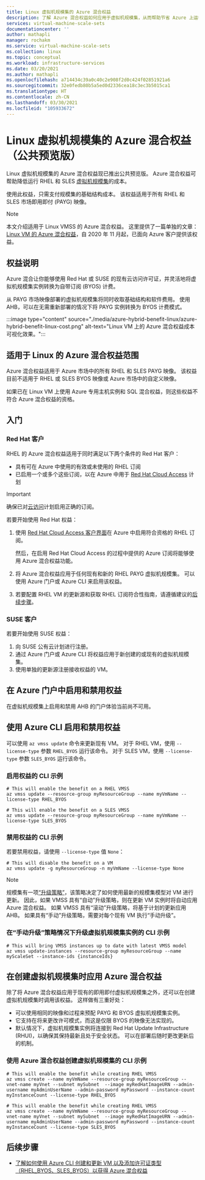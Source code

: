 ```yaml
---
title: Linux 虚拟机规模集的 Azure 混合权益
description: 了解 Azure 混合权益如何应用于虚拟机规模集，从而帮助节省 Azure 上运行的 Linux 虚拟机的成本。
services: virtual-machine-scale-sets
documentationcenter: ''
author: mathapli
manager: rochakm
ms.service: virtual-machine-scale-sets
ms.collection: linux
ms.topic: conceptual
ms.workload: infrastructure-services
ms.date: 03/20/2021
ms.author: mathapli
ms.openlocfilehash: a714434c39a0c40c2e908f2d0c424f02851921a6
ms.sourcegitcommit: 32e0fedb80b5a5ed0d2336cea18c3ec3b5015ca1
ms.translationtype: HT
ms.contentlocale: zh-CN
ms.lasthandoff: 03/30/2021
ms.locfileid: "105933672"
---
```

# <a name="azure-hybrid-benefit-for-linux-virtual-machine-scale-set-public-preview"></a>Linux 虚拟机规模集的 Azure 混合权益（公共预览版）

Linux 虚拟机规模集的 Azure 混合权益现已推出公共预览版。 Azure 混合权益可帮助降低运行 RHEL 和 SLES [虚拟机规模集](https://docs.microsoft.com/azure/virtual-machine-scale-sets/overview)的成本。

使用此权益，只需支付规模集的基础结构成本。 该权益适用于所有 RHEL 和 SLES 市场即用即付 (PAYG) 映像。


>[!NOTE]
> 本文介绍适用于 Linux VMSS 的 Azure 混合权益。 这里提供了一篇单独的文章：[Linux VM 的 Azure 混合权益](https://docs.microsoft.com/azure/virtual-machines/linux/azure-hybrid-benefit-linux)，自 2020 年 11 月起，已面向 Azure 客户提供该权益。

## <a name="benefit-description"></a>权益说明
Azure 混合让你能够使用 Red Hat 或 SUSE 的现有云访问许可证，并灵活地将虚拟机规模集实例转换为自带订阅 (BYOS) 计费。 

从 PAYG 市场映像部署的虚拟机规模集将同时收取基础结构和软件费用。 使用 AHB，可以在无需重新部署的情况下将 PAYG 实例转换为 BYOS 计费模式。

:::image type="content" source="./media/azure-hybrid-benefit-linux/azure-hybrid-benefit-linux-cost.png" alt-text="Linux VM 上的 Azure 混合权益成本可视化效果。":::

## <a name="scope-of-azure-hybrid-benefit-eligibility-for-linux"></a>适用于 Linux 的 Azure 混合权益范围
Azure 混合权益适用于 Azure 市场中的所有 RHEL 和 SLES PAYG 映像。 该权益目前不适用于 RHEL 或 SLES BYOS 映像或 Azure 市场中的自定义映像。

如果已在 Linux VM 上使用 Azure 专用主机实例和 SQL 混合权益，则这些权益不符合 Azure 混合权益的资格。

## <a name="get-started"></a>入门

### <a name="red-hat-customers"></a>Red Hat 客户

RHEL 的 Azure 混合权益适用于同时满足以下两个条件的 Red Hat 客户：

- 具有可在 Azure 中使用的有效或未使用的 RHEL 订阅
- 已启用一个或多个这些订阅，以在 Azure 中用于 [Red Hat Cloud Access](https://www.redhat.com/en/technologies/cloud-computing/cloud-access) 计划

> [!IMPORTANT]
> 确保已对[云访问](https://www.redhat.com/en/technologies/cloud-computing/cloud-access)计划启用正确的订阅。

若要开始使用 Red Hat 权益：

1. 使用 [Red Hat Cloud Access 客户界面](https://access.redhat.com/management/cloud)在 Azure 中启用符合资格的 RHEL 订阅。

   然后，在启用 Red Hat Cloud Access 的过程中提供的 Azure 订阅将能够使用 Azure 混合权益功能。
1. 将 Azure 混合权益应用于任何现有和新的 RHEL PAYG 虚拟机规模集。 可以使用 Azure 门户或 Azure CLI 来启用该权益。
1. 若要配置 RHEL VM 的更新源和获取 RHEL 订阅符合性指南，请遵循建议的[后续步骤](https://access.redhat.com/articles/5419341)。


### <a name="suse-customers"></a>SUSE 客户

若要开始使用 SUSE 权益：

1. 向 SUSE 公有云计划进行注册。
1. 通过 Azure 门户或 Azure CLI 将权益应用于新创建的或现有的虚拟机规模集。
1. 使用单独的更新源注册接收权益的 VM。


## <a name="enable-and-disable-the-benefit-on-azure-portal"></a>在 Azure 门户中启用和禁用权益 
在虚拟机规模集上启用和禁用 AHB 的门户体验当前尚不可用。

## <a name="enable-and-disable-the-benefit-using-azure-cli"></a>使用 Azure CLI 启用和禁用权益

可以使用 `az vmss update` 命令来更新现有 VM。 对于 RHEL VM，使用 `--license-type` 参数 `RHEL_BYOS` 运行该命令。 对于 SLES VM，使用 `--license-type` 参数 `SLES_BYOS` 运行该命令。

### <a name="cli-example-to-enable-the-benefit"></a>启用权益的 CLI 示例
```azurecli
# This will enable the benefit on a RHEL VMSS
az vmss update --resource-group myResourceGroup --name myVmName --license-type RHEL_BYOS

# This will enable the benefit on a SLES VMSS
az vmss update --resource-group myResourceGroup --name myVmName --license-type SLES_BYOS
```
### <a name="cli-example-to-disable-the-benefit"></a>禁用权益的 CLI 示例
若要禁用权益，请使用 `--license-type` 值 `None`：

```azurecli
# This will disable the benefit on a VM
az vmss update -g myResourceGroup -n myVmName --license-type None
```

>[!NOTE]
> 规模集有一项[“升级策略”](https://docs.microsoft.com/azure/virtual-machine-scale-sets/virtual-machine-scale-sets-upgrade-scale-set#how-to-bring-vms-up-to-date-with-the-latest-scale-set-model)，该策略决定了如何使用最新的规模集模型对 VM 进行更新。 因此，如果 VMSS 具有“自动”升级策略，则在更新 VM 实例时将自动应用 Azure 混合权益。 如果 VMSS 具有“滚动”升级策略，将基于计划的更新应用 AHB。
如果具有“手动”升级策略，需要对每个现有 VM 执行“手动升级”。  

### <a name="cli-example-to-upgrade-virtual-machine-scale-set-instances-in-case-of-manual-upgrade-policy"></a>在“手动升级”策略情况下升级虚拟机规模集实例的 CLI 示例 
```azurecli
# This will bring VMSS instances up to date with latest VMSS model 
az vmss update-instances --resource-group myResourceGroup --name myScaleSet --instance-ids {instanceIds}
```

## <a name="apply-the-azure-hybrid-benefit-at-virtual-machine-scale-set-create-time"></a>在创建虚拟机规模集时应用 Azure 混合权益 
除了将 Azure 混合权益应用于现有的即用即付虚拟机规模集之外，还可以在创建虚拟机规模集时调用该权益。 这样做有三重好处：
- 可以使用相同的映像和过程来预配 PAYG 和 BYOS 虚拟机规模集实例。
- 它支持在将来更改许可模式，而这是仅限 BYOS 的映像无法实现的。
- 默认情况下，虚拟机规模集实例将连接到 Red Hat Update Infrastructure (RHUI)，以确保其保持最新且处于安全状态。 可以在部署后随时更改更新后的机制。

### <a name="cli-example-to-create-virtual-machine-scale-set-with-ahb-benefit"></a>使用 Azure 混合权益创建虚拟机规模集的 CLI 示例
```azurecli
# This will enable the benefit while creating RHEL VMSS
az vmss create --name myVmName --resource-group myResourceGroup --vnet-name myVnet --subnet mySubnet  --image myRedHatImageURN --admin-username myAdminUserName --admin-password myPassword --instance-count myInstanceCount --license-type RHEL_BYOS 

# This will enable the benefit while creating RHEL VMSS
az vmss create --name myVmName --resource-group myResourceGroup --vnet-name myVnet --subnet mySubnet  --image myRedHatImageURN --admin-username myAdminUserName --admin-password myPassword --instance-count myInstanceCount --license-type SLES_BYOS
```

## <a name="next-steps"></a>后续步骤
* [了解如何使用 Azure CLI 创建和更新 VM 以及添加许可证类型（RHEL_BYOS、SLES_BYOS）以获得 Azure 混合权益](/cli/azure/vmss)
